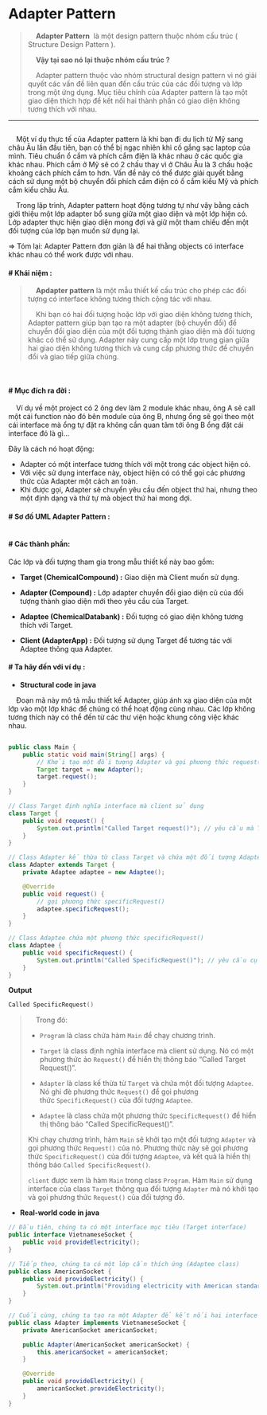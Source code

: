 # Adapter Pattern

>     **Adapter Pattern**  là một design pattern thuộc nhóm cấu trúc ( Structure Design Pattern ).
> 
>     **Vậy tại sao nó lại thuộc nhóm cấu trúc ?**
> 
>     Adapter pattern thuộc vào nhóm structural design pattern vì nó giải quyết các vấn đề liên quan đến cấu trúc của các đối tượng và lớp trong một ứng dụng. Mục tiêu chính của Adapter pattern là tạo một giao diện thích hợp để kết nối hai thành phần có giao diện không tương thích với nhau.

---

<img title="Adapter Pattern giúp cái xe ô tô (4 bánh không phải loại chạy xe lửa), thông qua dăm ba cái khúc gỗ trục xoay quỷ ma gì đó thì có thể chạy trên đường ray. Hợp lí." src="https://refactoring.guru/images/patterns/content/adapter/adapter-en-3x.png" alt="" data-align="center" style="zoom:33%;">

    Một ví dụ thực tế của Adapter pattern là khi bạn đi du lịch từ Mỹ sang châu Âu lần đầu tiên, bạn có thể bị ngạc nhiên khi cố gắng sạc laptop của mình. Tiêu chuẩn ổ cắm và phích cắm điện là khác nhau ở các quốc gia khác nhau. Phích cắm ở Mỹ sẽ có 2 chấu thay vì ở Châu Âu là 3 chấu hoặc khoảng cách phích cắm to hơn. Vấn đề này có thể được giải quyết bằng cách sử dụng một bộ chuyển đổi phích cắm điện có ổ cắm kiểu Mỹ và phích cắm kiểu châu Âu.

    Trong lập trình, Adapter pattern hoạt động tương tự như vậy bằng cách giới thiệu một lớp adapter bổ sung giữa một giao diện và một lớp hiện có. Lớp adapter thực hiện giao diện mong đợi và giữ một tham chiếu đến một đối tượng của lớp bạn muốn sử dụng lại.

=> Tóm lại: Adapter Pattern đơn giản là để hai thằng objects có interface khác nhau có thể work được với nhau.

#### # Khái niệm :

>     **Apdapter pattern** là một mẫu thiết kế cấu trúc cho phép các đối tượng có interface không tương thích cộng tác với nhau.
> 
>     Khi bạn có hai đối tượng hoặc lớp với giao diện không tương thích, Adapter pattern giúp bạn tạo ra một adapter (bộ chuyển đổi) để chuyển đổi giao diện của một đối tượng thành giao diện mà đối tượng khác có thể sử dụng. Adapter này cung cấp một lớp trung gian giữa hai giao diện không tương thích và cung cấp phương thức để chuyển đổi và giao tiếp giữa chúng.

 

#### # Mục đích ra đời :

    Ví dụ về một project có 2 ông dev làm 2 module khác nhau, ông A sẽ call một cái function nào đó bên module của ông B, nhưng ổng sẽ gọi theo một cái interface mà ổng tự đặt ra không cần quan tâm tới ông B ổng đặt cái interface đó là gì...



Đây là cách nó hoạt động:

* Adapter có một interface tương thích với một trong các object hiện có.
* Với việc sử dụng interface này, object hiện có có thể gọi các phương thức của Adapter một cách an toàn.
* Khi được gọi, Adapter sẽ chuyển yêu cầu đến object thứ hai, nhưng theo một định dạng và thứ tự mà object thứ hai mong đợi.

#### # Sơ đồ UML Adapter Pattern :

<img title="UML Adapter pattern" src="https://www.dofactory.com/img/diagrams/net/adapter.png" alt="" data-align="center">

#### 

#### 

#### # Các thành phần:

Các lớp và đối tượng tham gia trong mẫu thiết kế này bao gồm:

* **Target (ChemicalCompound) :** Giao diện mà Client muốn sử dụng.

* **Adapter (Compound) :** Lớp adapter chuyển đổi giao diện cũ của đối tượng thành giao diện mới theo yêu cầu của Target.

* **Adaptee (ChemicalDatabank) :** Đối tượng có giao diện không tương thích với Target.

* **Client (AdapterApp) :** Đối tượng sử dụng Target để tương tác với Adaptee thông qua Adapter.
  
  

#### # Ta hãy đến với ví dụ :

- **Structural code in java**

    Đoạn mã này mô tả mẫu thiết kế Adapter, giúp ánh xạ giao diện của một lớp vào một lớp khác để chúng có thể hoạt động cùng nhau. Các lớp không tương thích này có thể đến từ các thư viện hoặc khung công việc khác nhau.

```java

public class Main {
    public static void main(String[] args) {
        // Khởi tạo một đối tượng Adapter và gọi phương thức request()
        Target target = new Adapter();
        target.request();
    }
}

// Class Target định nghĩa interface mà client sử dụng
class Target {
    public void request() {
        System.out.println("Called Target request()"); // yêu cầu mà Target gọi
    }
}

// Class Adapter kế thừa từ class Target và chứa một đối tượng Adaptee
class Adapter extends Target {
    private Adaptee adaptee = new Adaptee();

    @Override
    public void request() {
        // gọi phương thức specificRequest()
        adaptee.specificRequest();
    }
}

// Class Adaptee chứa một phương thức specificRequest()
class Adaptee {
    public void specificRequest() {
        System.out.println("Called SpecificRequest()"); // yêu cầu cụ thể nằm bên adaptee
    }
}


```

**Output**

```powershell
Called SpecificRequest()
```

>     Trong đó:
> 
> * `Program` là class chứa hàm `Main` để chạy chương trình.
> 
> * `Target` là class định nghĩa interface mà client sử dụng. Nó có một phương thức ảo `Request()` để hiển thị thông báo “Called Target Request()”.
> 
> * `Adapter` là class kế thừa từ `Target` và chứa một đối tượng `Adaptee`. Nó ghi đè phương thức `Request()` để gọi phương thức `SpecificRequest()` của đối tượng `Adaptee`.
> 
> * `Adaptee` là class chứa một phương thức `SpecificRequest()` để hiển thị thông báo “Called SpecificRequest()”.
> 
> Khi chạy chương trình, hàm `Main` sẽ khởi tạo một đối tượng `Adapter` và gọi phương thức `Request()` của nó. Phương thức này sẽ gọi phương thức `SpecificRequest()` của đối tượng `Adaptee`, và kết quả là hiển thị thông báo `Called SpecificRequest()`.
> 
> `client` được xem là hàm `Main` trong class `Program`. Hàm `Main` sử dụng interface của class `Target` thông qua đối tượng `Adapter` mà nó khởi tạo và gọi phương thức `Request()` của đối tượng đó.



- **Real-world code in java**

```java
// Đầu tiên, chúng ta có một interface mục tiêu (Target interface)
public interface VietnameseSocket {
    public void provideElectricity();
}

// Tiếp theo, chúng ta có một lớp cần thích ứng (Adaptee class)
public class AmericanSocket {
    public void provideElectricity() {
        System.out.println("Providing electricity with American standard");
    }
}

// Cuối cùng, chúng ta tạo ra một Adapter để kết nối hai interface không tương thích
public class Adapter implements VietnameseSocket {
    private AmericanSocket americanSocket;

    public Adapter(AmericanSocket americanSocket) {
        this.americanSocket = americanSocket;
    }

    @Override
    public void provideElectricity() {
        americanSocket.provideElectricity();
    }
}


```



